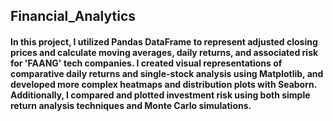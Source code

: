 ## Financial_Analytics
#### In this project, I utilized Pandas DataFrame to represent adjusted closing prices and calculate moving averages, daily returns, and associated risk for 'FAANG' tech companies. I created visual representations of comparative daily returns and single-stock analysis using Matplotlib, and developed more complex heatmaps and distribution plots with Seaborn. Additionally, I compared and plotted investment risk using both simple return analysis techniques and Monte Carlo simulations.

